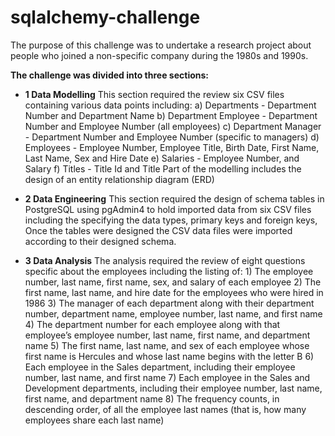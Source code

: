# sqlalchemy-challenge

The purpose of this challenge was to undertake a research project about people who joined a non-specific company during the 1980s and 1990s. 

**The challenge was divided into three sections:**
  * **1 Data Modelling**
       This section required the review six CSV files containing various data points including:
         a) Departments - Department Number and Department Name
         b) Department Employee - Department Number and Employee Number (all employees)
         c) Department Manager - Department Number and Employee Number (specific to managers)
         d) Employees - Employee Number, Employee Title, Birth Date, First Name, Last Name, Sex and Hire Date
         e) Salaries - Employee Number, and Salary
         f) Titles - Title Id and Title
       Part of the modelling includes the design of an entity relationship diagram (ERD)
        
  * **2 Data Engineering**
       This section required the design of schema tables in PostgreSQL using pgAdmin4 to hold imported data from six CSV files including the specifying the data types,          primary keys and foreign keys, Once the tables were designed the CSV data files were imported according to their designed schema.
       
  * **3 Data Analysis** 
      The analysis required the review of eight questions specific about the employees including the listing of:
         1)  The employee number, last name, first name, sex, and salary of each employee
         2)  The first name, last name, and hire date for the employees who were hired in 1986
         3)  The manager of each department along with their department number, department name, employee number, last name, and first name
         4)  The department number for each employee along with that employee’s employee number, last name, first name, and department name
         5)  The first name, last name, and sex of each employee whose first name is Hercules and whose last name begins with the letter B
         6)  Each employee in the Sales department, including their employee number, last name, and first name
         7)  Each employee in the Sales and Development departments, including their employee number, last name, first name, and department name
         8)  The frequency counts, in descending order, of all the employee last names (that is, how many employees share each last name)

